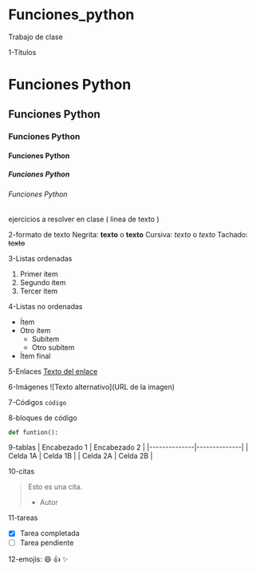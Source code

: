# Funciones_python
 Trabajo de clase

 1-Títulos
# Funciones Python
## Funciones Python
### Funciones Python
#### Funciones Python
##### Funciones Python
###### Funciones Python

ejercicios a resolver en clase ( linea de texto )

2-formato de texto
    Negrita: **texto** o __texto__
    Cursiva: *texto* o _texto_
    Tachado: ~~texto~~

3-Listas ordenadas
1. Primer ítem
2. Segundo ítem
3. Tercer ítem

4-Listas no ordenadas
- Ítem
- Otro ítem
  * Subítem
  * Otro subítem
- Ítem final

5-Enlaces
[Texto del enlace](URL)

6-Imágenes
![Texto alternativo](URL de la imagen)

7-Códigos
`` código ``

8-bloques de código
```python
def funtion():
```

9-tablas
| Encabezado 1 | Encabezado 2 |
|--------------|--------------|
| Celda 1A     | Celda 1B     |
| Celda 2A     | Celda 2B     |

10-citas
> Esto es una cita.
> - Autor

11-tareas
- [x] Tarea completada
- [ ] Tarea pendiente

12-emojis:
:smile: :+1: :sparkles: